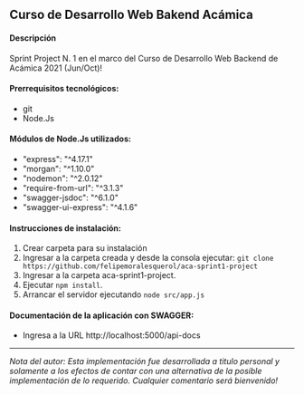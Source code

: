 
## Curso de Desarrollo Web Bakend Acámica

#### Descripción

Sprint Project N. 1 en el marco del Curso de Desarrollo Web Backend de Acámica 2021 (Jun/Oct)!

#### Prerrequisitos tecnológicos:

* git
* Node.Js


#### Módulos de Node.Js utilizados:

* "express": "^4.17.1"
* "morgan": "^1.10.0"
* "nodemon": "^2.0.12"
* "require-from-url": "^3.1.3"
* "swagger-jsdoc": "^6.1.0"
* "swagger-ui-express": "^4.1.6"

#### Instrucciones de instalación:

1. Crear carpeta para su instalación
2. Ingresar a la carpeta creada y desde la consola ejecutar:
    `git clone https://github.com/felipemoralesquerol/aca-sprint1-project`
3. Ingresar a la carpeta aca-sprint1-project.
4. Ejecutar `npm install`.
5. Arrancar el servidor ejecutando `node src/app.js`

#### Documentación de la aplicación con SWAGGER:

* Ingresa a la URL http://localhost:5000/api-docs


---
*Nota del autor: 
Esta implementación fue desarrollada a titulo personal y solamente a los efectos de contar con una alternativa de la posible implementación de lo requerido. Cualquier comentario será bienvenido!*